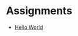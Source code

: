 # Assignments

- [Hello World](/handbook/curriculum/fundamentals/modules/html-css/lessons/intro-to-html/assignments/hello-world)
